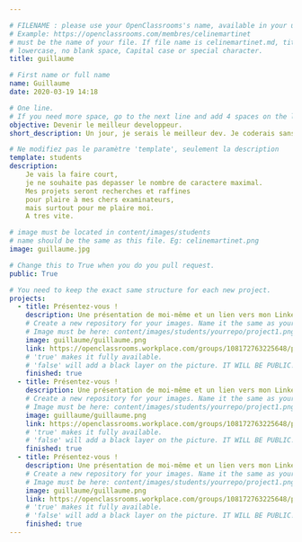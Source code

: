 ```yaml
---

# FILENAME : please use your OpenClassrooms's name, available in your url.
# Example: https://openclassrooms.com/membres/celinemartinet
# must be the name of your file. If file name is celinemartinet.md, title is celinemartinet.
# lowercase, no blank space, Capital case or special character.
title: guillaume

# First name or full name
name: Guillaume
date: 2020-03-19 14:18

# One line.
# If you need more space, go to the next line and add 4 spaces on the left, as in 'description'.
objective: Devenir le meilleur developpeur.
short_description: Un jour, je serais le meilleur dev. Je coderais sans répis. Je ferais tout pour etre vainqueur.

# Ne modifiez pas le paramètre 'template', seulement la description
template: students
description:
    Je vais la faire court,
    je ne souhaite pas depasser le nombre de caractere maximal.
    Mes projets seront recherches et raffines
    pour plaire à mes chers examinateurs,
    mais surtout pour me plaire moi.
    A tres vite.

# image must be located in content/images/students
# name should be the same as this file. Eg: celinemartinet.png
image: guillaume.jpg

# Change this to True when you do you pull request.
public: True

# You need to keep the exact same structure for each new project.
projects:
  - title: Présentez-vous !
    description: Une présentation de moi-même et un lien vers mon LinkedIn.
    # Create a new repository for your images. Name it the same as your nickname and profile picture.
    # Image must be here: content/images/students/yourrepo/project1.png
    image: guillaume/guillaume.png
    link: https://openclassrooms.workplace.com/groups/108172763225648/permalink/509847656391488/
    # 'true' makes it fully available.
    # 'false' will add a black layer on the picture. IT WILL BE PUBLIC!
    finished: true
  - title: Présentez-vous !
    description: Une présentation de moi-même et un lien vers mon LinkedIn.
    # Create a new repository for your images. Name it the same as your nickname and profile picture.
    # Image must be here: content/images/students/yourrepo/project1.png
    image: guillaume/guillaume.png
    link: https://openclassrooms.workplace.com/groups/108172763225648/permalink/509847656391488/
    # 'true' makes it fully available.
    # 'false' will add a black layer on the picture. IT WILL BE PUBLIC!
    finished: true
  - title: Présentez-vous !
    description: Une présentation de moi-même et un lien vers mon LinkedIn.
    # Create a new repository for your images. Name it the same as your nickname and profile picture.
    # Image must be here: content/images/students/yourrepo/project1.png
    image: guillaume/guillaume.png
    link: https://openclassrooms.workplace.com/groups/108172763225648/permalink/509847656391488/
    # 'true' makes it fully available.
    # 'false' will add a black layer on the picture. IT WILL BE PUBLIC!
    finished: true    
---
```


